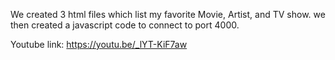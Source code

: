 We created 3 html files which list my favorite Movie, Artist, and TV show. we then created a javascript code to connect to port 4000. 

Youtube link: https://youtu.be/_lYT-KiF7aw